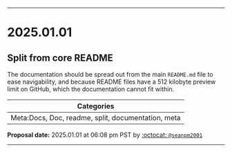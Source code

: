 
***

# 2025.01.01

## Split from core README

The documentation should be spread out from the main `README.md` file to ease navigability, and because README files have a 512 kilobyte preview limit on GitHub, which the documentation cannot fit within.

| Categories |
|---|
| Meta:Docs, Doc, readme, split, documentation, meta |

**Proposal date:** 2025.01.01 at 06:08 pm PST by [:octocat: `@seanpm2001`](https://github.com/seanpm2001/)

***
